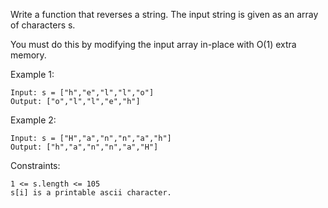 Write a function that reverses a string. The input string is given as an array of characters s.

You must do this by modifying the input array in-place with O(1) extra memory.



Example 1:

    Input: s = ["h","e","l","l","o"]
    Output: ["o","l","l","e","h"]

Example 2:

    Input: s = ["H","a","n","n","a","h"]
    Output: ["h","a","n","n","a","H"]



Constraints:

    1 <= s.length <= 105
    s[i] is a printable ascii character.

